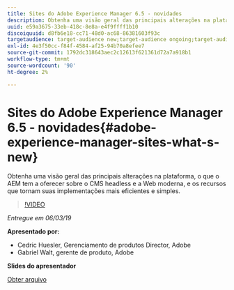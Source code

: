 ```yaml
---
title: Sites do Adobe Experience Manager 6.5 - novidades
description: Obtenha uma visão geral das principais alterações na plataforma, o que o AEM tem a oferecer sobre o CMS headless e a Web moderna, e os recursos que tornam suas implementações mais eficientes e simples.
uuid: e59a3675-33eb-418c-8e8a-e4f9ffff1b10
discoiquuid: d8fb6e18-cc71-48d0-ac68-86381603f93c
targetaudience: target-audience new;target-audience ongoing;target-audience upgrader
exl-id: 4e3f50cc-f84f-4584-af25-94b70a8efee7
source-git-commit: 1792dc318643aec2c12613f621361d72a7a918b1
workflow-type: tm+mt
source-wordcount: '90'
ht-degree: 2%

---
```


# Sites do Adobe Experience Manager 6.5 - novidades{#adobe-experience-manager-sites-what-s-new}

Obtenha uma visão geral das principais alterações na plataforma, o que o AEM tem a oferecer sobre o CMS headless e a Web moderna, e os recursos que tornam suas implementações mais eficientes e simples.

>[!VIDEO](https://video.tv.adobe.com/v/26368/?quality=9)

*Entregue em 06/03/19*

**Apresentado por:**

* Cedric Huesler, Gerenciamento de produtos Director, Adobe
* Gabriel Walt, gerente de produto, Adobe

**Slides do apresentador**

[Obter arquivo](assets/aem65-whatsnewgem-march6.pdf)
